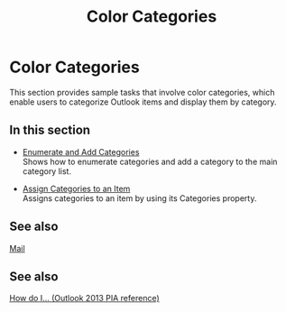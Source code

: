 ﻿---
title: Color Categories
TOCTitle: Color Categories
ms:assetid: 0b4674dd-e38b-4aee-8387-1470611215df
ms:mtpsurl: https://msdn.microsoft.com/en-us/library/Ff424465(v=office.15)
ms:contentKeyID: 55119819
ms.date: 07/24/2014
mtps_version: v=office.15
---

# Color Categories

This section provides sample tasks that involve color categories, which enable users to categorize Outlook items and display them by category.

## In this section

  - [Enumerate and Add Categories](how-to-enumerate-and-add-categories.md)  
    Shows how to enumerate categories and add a category to the main category list.

  - [Assign Categories to an Item](how-to-assign-categories-to-an-item.md)  
    Assigns categories to an item by using its Categories property.

## See also

[Mail](mail.md)

## See also



[How do I... (Outlook 2013 PIA reference)](how-do-i-outlook-2013-pia-reference.md)

